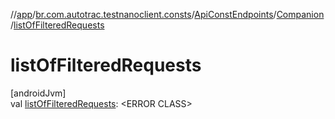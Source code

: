 //[app](../../../../index.md)/[br.com.autotrac.testnanoclient.consts](../../index.md)/[ApiConstEndpoints](../index.md)/[Companion](index.md)/[listOfFilteredRequests](list-of-filtered-requests.md)

# listOfFilteredRequests

[androidJvm]\
val [listOfFilteredRequests](list-of-filtered-requests.md): &lt;ERROR CLASS&gt;

